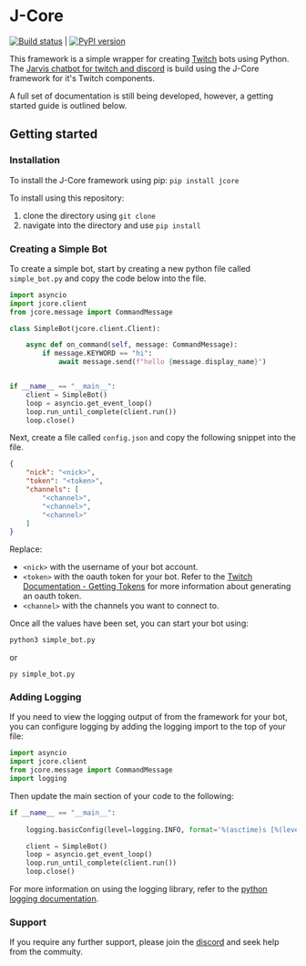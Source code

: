 # J-Core

[![Build status](https://dev.azure.com/cubbei/JCore/_apis/build/status/Publish%20jcore)](https://dev.azure.com/cubbei/JCore/_build/latest?definitionId=7) | [![PyPI version](https://badge.fury.io/py/jcore@2x.svg)](https://badge.fury.io/py/jcore)

This framework is a simple wrapper for creating [Twitch](https://twitch.tv) bots using Python. 
The [Jarvis chatbot for twitch and discord](https://jarvis.bot) is build using the J-Core framework for it's Twitch components. 

A full set of documentation is still being developed, however, a getting started guide is outlined below.

## Getting started
### Installation
To install the J-Core framework using pip:
```pip install jcore```

To install using this repository:
1. clone the directory using `git clone`
2. navigate into the directory and use `pip install`


### Creating a Simple Bot
To create a simple bot, start by creating a new python file called `simple_bot.py` and copy the code below into the file.
```python
import asyncio
import jcore.client
from jcore.message import CommandMessage

class SimpleBot(jcore.client.Client):

    async def on_command(self, message: CommandMessage):
        if message.KEYWORD == "hi":
            await message.send(f"hello {message.display_name}")


if __name__ == "__main__":
    client = SimpleBot()
    loop = asyncio.get_event_loop()
    loop.run_until_complete(client.run())
    loop.close()
```

Next, create a file called `config.json` and copy the following snippet into the file.
```json
{
    "nick": "<nick>",
    "token": "<token>",
    "channels": [
        "<channel>",
        "<channel>",
        "<channel>"
    ]
}
```

Replace:
- `<nick>` with the username of your bot account. 
- `<token>` with the oauth token for your bot. Refer to the [Twitch Documentation - Getting Tokens](https://dev.twitch.tv/docs/authentication#getting-tokens) for more information about generating an oauth token.
- `<channel>` with the channels you want to connect to.

Once all the values have been set, you can start your bot using:
```bash
python3 simple_bot.py
```
or
```batch
py simple_bot.py
```

### Adding Logging
If you need to view the logging output of from the framework for your bot, you can configure logging by adding the logging import to the top of your file:
```python
import asyncio
import jcore.client
from jcore.message import CommandMessage
import logging
```

Then update the main section of your code to the following:
```python
if __name__ == "__main__":
    
    logging.basicConfig(level=logging.INFO, format='%(asctime)s [%(levelname)s] %(name)s: %(message)s')

    client = SimpleBot()
    loop = asyncio.get_event_loop()
    loop.run_until_complete(client.run())
    loop.close()
```

For more information on using the logging library, refer to the [python logging documentation](https://docs.python.org/3/library/logging.html).

### Support
If you require any further support, please join the [discord](https://jarvis.bot/discord) and seek help from the commuity. 